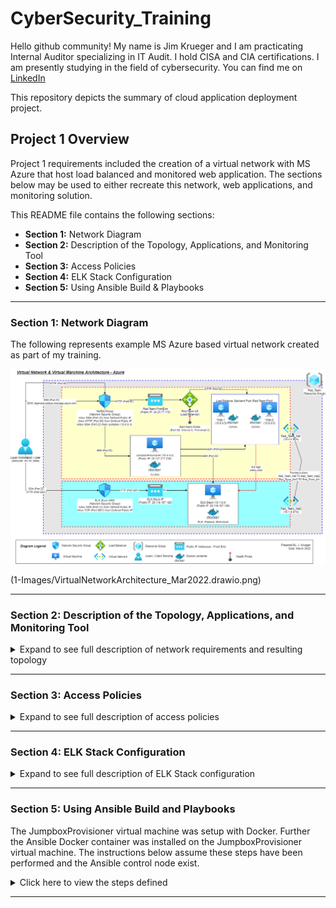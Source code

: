 # CyberSecurity_Training
Hello github community! My name is Jim Krueger and I am practicating Internal Auditor specializing in IT Audit.  I hold CISA and CIA certifications.  I am presently studying in the field of cybersecurity.  You can find me on [LinkedIn](https://www.linkedin.com/in/jimkrueger1/)

This repository depicts the summary of cloud application deployment project.

## Project 1 Overview

Project 1 requirements included the creation of a virtual network with MS Azure that host load balanced and monitored web application.  The sections below may be used to either recreate this network, web applications, and monitoring solution.  

This README file contains the following sections:

- **Section 1:** Network Diagram
- **Section 2:** Description of the Topology, Applications, and Monitoring Tool
- **Section 3:** Access Policies
- **Section 4:** ELK Stack Configuration
- **Section 5:** Using Ansible Build & Playbooks

---

### Section 1: Network Diagram

The following represents example MS Azure based virtual network created as part of my training.

![Diagram of the Network](1-Images/VirtualNetworkArchitecture_Mar2022.drawio.png)

(1-Images/VirtualNetworkArchitecture_Mar2022.drawio.png)

---

### Section 2: Description of the Topology, Applications, and Monitoring Tool

<details>
  <summary>Expand to see full description of network requirements and resulting topology</summary>

As noted in the overview, project requirements include establishing a load-balanced and monitored web applications.  The web application selected was DVWA, the [D*mn Vulnerable Web Application](https://opensourcelibs.com/lib/dvwa?msclkid=4d0d154aab7811ec90879e379f49b7cb).  The monitoring solution selected was [ELK Stack](https://www.elastic.co/).  Further, additional modules were added to the ELK Stack solution to perform select monitoring functions.  The modules included: 
- [FILEBEAT](https://www.elastic.co/beats/filebeat?msclkid=e63a6160ad3b11ecae6645121e972632)
- [METRICBEAT](https://www.elastic.co/beats/metricbeat?msclkid=f5e47f1cad3b11ec892bbb985a94eddb).

Docker [Ansible](https://hub.docker.com/r/ansible/ansible/#!?msclkid=5a5f7a68ad3b11ecb803ff2a466d2e90) was used to deploy the applications and associated configuration files.  Ansible playbook files were created to install and configure the application dockers on the target machines. 

A [Microsoft Azure](https://azure.microsoft.com/en-us) network was created to include a two virtual networks, jumpbox, load balancer, and three virtual machines.  This architecture was designed to host the web applications and monitoring solution.

The jumpbox, load balancer, and 2 of 3 virtual machines were defined in the virtual network name 'Red-Team--Net' as noted in the table below.  The virtual machines in 'Red-Team-Net' were defined as the web application servers hosting the DVWA application.  The virtual machines hosting DVWA were defined in a _Availability Pool_.  The use of _Availability Pool_ in MS Azure helps to ensure that access to the DVWA's is uniterupted in the event that 1 of the 2 virtual machines were to become unavailable.

The 3rd virtual machine was the designated 'ELK Stack' server. This machine was defined in the virtual network named 'Red-Team-Net2', the macine was also placed in a seperate region of the MS Azure network.  This server host the ELK Stack monitoring application.  The purpose and configuration of the ELK Stack server is described at `Section 3` below.

All virtual machines defined were created with Ubuntu Linux operating systems.  Further, the virtual networks, 'Red-Team-Net' and 'Red-Team-Net2' were configured with peering.  The peering capability in MS Azure allows for virtual networks to transfer data across Azure deployment regions.

Summary of key network components and configurations as follows:

| Name                | Function                  | Virtual Network | IP Address | Operating System |
|---------------------|---------------------------|-----------------|------------| -----------------|
| JumpboxProvisioner  | Gateway                   | Red-Team-Net    | 10.0.0.4   | Linux-Ubuntu     |
| Web-1               | Web-App Server            | Red-Team-Net    | 10.0.0.5   | Linux-Ubuntu     |
| Web-2               | Web-App Server            | Red-Team-Net    | 10.0.0.6   | Linux-Ubuntu     |
| ELK-Stack           | Log Analytics & Alerting  | Red-Team-Net2   | 10.1.0.4   | Linux-Ubuntu     |

 <details>
   <summary>Expand the section below to see key configurations of the virtual networks, load balancer, and jumpbox.</summary>

Summary of load balancer:
- _Frontend IP Configuration:_ Public IP address defined as `20.25.77.115`

![Frontend IP Config Image](1-Images/Frontend-IP-Config.PNG)

- _Backend Pools:_ Backend pools that include servers `Web-1` and `Web-2` defined

![Backend Pools Config Image](1-Images/Backend-Pools.PNG)

- _Health Probes:_ Azure Load Balancer rules require a health probe to detect the endpoint status. The configuration of the health probe and probe responses determines which backend pool instances will receive new connections. The health probe in the Red-Team load balancer helps detect the failure of the DVWA application on either `Web-1` or `Web-2` and direct traffic to the active application.

![Health Probe Config Image](1-Images/Red-Team-Probe.PNG)

Summary of Jumpbox:
- _Properties of Jumpbox Virtual Machine:_ The Jumpbox virtual provides the benefit of prohibiting external users from directly accessing the `Web-1` and `Web-2` servers, rather the Jumpbox defines what traffic (SSH, HTTP, or other) is allowed through to the servers.

![Jumpbox VM Config Image](1-Images/Jumpbox%20VM%20Config.PNG)

Private IP range of the virtual networks noted above defined as follows:
- **Red-Team-Net:** 10.0.0.0/16
- **Red-Team-Net2:** 10.1.0.0/16

Network peering:
- Configured between the **Red-Team-Net** and **Red-Team-Net2** virtual networks, allowing connection in both directions from virtual machines existing in different regions.

![Network Peering](1-Images/Network-Peering.PNG)

 </details>

</details>

---

### Section 3: Access Policies

<details>
  <summary>Expand to see full description of access policies</summary>
The virtual machines on the internal network are not exposed to the public Internet.  Only the `Jumpbox` virtual machine can accept connections from the Internet. Access to this machine is only allowed from the following IP addresses:
- _Whitelisted IP addresses_: ##.##.156.27

Machines within the network can only be accessed by the Jumpbox virtual machine.  A summary of the access policies in place can be found in the table below.

| Name               | IP Address   | Publicly Accessible | Allowed IP Addresses   |
|--------------------|--------------|---------------------|------------------------|
| JumpboxProvisioner | 10.0.0.4     | Yes                 | ##.##.156.27           |
| Web-1              | 10.0.0.5     | No                  | 10.0.0.4               |
| Web-2              | 10.0.0.6     | No                  | 10.0.0.4               |
| ELK-Stack          | 10.1.0.4     | Yes                 | ##.##.156.27; 10.0.0.4 |

 <details>
   <summary>Summary of Access Policies</summary>

Access Rules - Jumpbox

![ ](1-Images/Access%20Rules%20Jumpbox.PNG)

Access Rules - ELK Stack

![ ](1-Images/Access%20Rules%20ELK-Stack.PNG)

 </details>

</details>

---

### Section 4: ELK Stack Configuration

<details>
  <summary>Expand to see full description of ELK Stack configuration</summary>

Ansible was used to automate configuration of the ELK machine. No configuration was performed manually.  The advantages of Ansible include the following related to system configuration:
- **Accuracy:** Leveraging Ansible to automate the setup of ELK machine helps ensure the accurate configuration of settings and flags, helping to eliminate human error.
- **Completeness:** Leveraging Ansible to automate the setup of ELK machine helps ensure the complete setup of a single machine or many machines, helping to eliminate machines from being missed.

 <details>
   <summary>Click here to view details of target machines & beats:</summary>
  <br>

- **Target Machines:** _The ELK Stack server is configured to monitor the following machines_

  - Web-1
    - Private IP: 10.0.0.5
    - Applications: DVWA
  - Web-2
    - Private IP: 10.0.0.6
    - Applications: DVWA 

- **Beats Installed:** _The following Beats installed on the aforementioned machines_

  - `FILEBEAT`
    - See URL for more details [Filebeat](https://www.elastic.co/beats/filebeat?msclkid=14613ae2ab6c11ecb5c6c574a3483e0d)
  - `METRICBEAT`
    - See URL for more details [Metricbeat](https://www.elastic.co/beats/metricbeat?msclkid=5485be4aab6c11eca81543bc3775ed66)

- **Information Collected:** These Beats allow us to collect the following information from each machine

  - `BEATS`: Beats are special-purpose data collection modules.
    - Rather than collecting all a machine's log data, Beats allow you to collect only the very specific pieces of information you are interested in.
    - Beats generate and send log file data to either Logstash and Elasticsearch for indexing. Kilbana is then used to visualize the data collected in user friendly depictions.
    - Since 'FILEBEAT' and 'METRICBEAT' collect data about specific files on remote machines, they must be installed on the machines targeted for monitoring.
  - `FILEBEAT`: _Collects data about file system_
    - This beat collects and parses logs from various components of the machines.  Logs targed include the _var/log/*.log_ folder and can be further refined in configuration file if desired.
    - The beat outputs data to the _elasticsearch_ and _Kibana_ modules of ELK Stack.
    - Logs collected and parsed in the project configuration include for example:
      - **nginx**: Records events like visitors to your site and issues it encountered to log files. 
      - **osquery**: Records events like user logins, installed programs, running processes, network connections, or system log collection. 
    - See image below for evidence of the active Filebeat agent on Web-1 and Web-2:

![ ](1-Images/Kibana%Activity%-%Filebeat%032722.PNG)

  - `METRICBEAT`: _Collects machine metrics_
    - This beat collects and parses data/statistics from various system/hardware components of the machines or containers where installed and configured.
    - The beat outputs data the _elasticsearch_ and _Kibana_ modules of ELK Stack.
    - Example statistics collected and parsed include for example:
      - CPU usage, memory, file system, disk IO, and network IO statistics, as well as processes running on your systems.
    - See image below for evidence of the active Metricbeat agent on Web-1 and Web-2:

![ ](1-Images/Kibana%Activity%-%Metricbeat%032722.PNG)

 </details>


</details>

---

### Section 5: Using Ansible Build and Playbooks

The JumpboxProvisioner virtual machine was setup with Docker.  Further the Ansible Docker container was installed on the JumpboxProvisioner virtual machine.  The instructions below assume these steps have been performed and the Ansible control node exist.

<details>
  <summary>Click here to view the steps defined</summary>

**Step 1 - Access JumpboxProvision Ansible Node:**
To begin the installation of the DVWA docker and ELK Stack containers on the target machines, we will ‘SSH’ from local host into the JumpboxProvisioner using the following command:
- $ ssh -I ~/ssh/id_rsa _userID_@DNS-address.azure.com

After successfully accessing the JumpboxProvision machine, start the previously installed Docker container:
- $ sudo docker start _docker-name_

Image of installed docker on JumpboxProvisioner:
![Jumpbox Docker](1-Images/jumpbox-docker.png)

Enter the Docker container on JumpboxProvisioner with the following command:
- $ sudo docker exec -ti sweet_elbakyan /bin/bash

Image of docker container:
![Docker Container](1-Images/docker-commandline.png)

**Step 2 – Modify Ansible Host File:**
The Ansible ‘etc/host’ file requires update to have visibility to the target machines.  Our etc/ansible/hosts file was updated to include a group of servers titled ‘webservers’ and another group of servers titled ‘elk’.  The private IP of the target servers was entered into each group as follows:
![etc/ansible/hosts](1-Images/ansible-hosts.png)

**Step 3 – Create & Ansible Playbooks for DVWA, ELK, Filebeat, and Metricbeat:**
The following folder structure was created on the Ansible docker to accommodate the playbook and configuration files:
- Etc/ansible/{hosts file}
- Etc/ansible/roles/{playbook files}
- Etc/ansible/roles/files{configuration files}

 <details>
   <summary>Click here to view the playbook files created</summary>

Playbooks created as follows:
DVWA:
![Web-Applications](2-Ansible/my-webapp.yaml.txt)

ELK Stack:
![ELK Stack Playbook:](2-Ansible/my-install-elk.yaml.txt)

Filebeat:
![Filebeat Playbook:](2-Ansible/filebeat-playbook.yaml.txt)

Metricbeat:
![Metricbeat Playbook:](2-Ansible/metricbeat-playbook.yaml.txt)

 </details>

 <details>
   <summary>Click here to vieew the configuration files created</summary>

Configuration files created as follows:
Ansible:
![Ansible Configuration](2-Ansible/ansible.pdf)

Filebeat:
![Filebeat Config](2-Ansible/filebeat-config.yml.txt)

Metricbeat:
![Metricbeat Config](2-Ansible/metricbeat-config.yml.txt)

 </details>

**Step 4 – Run Playbooks:**
The following command is used to run playbooks:
- $ ansible-playbook {playbook-name}

Note this command must be run from the folder containing the playbook files.

Run results outputed to the terminal screen.

**Step 5: Confirm Installation:**

Navigate to the individual virtual machines (Web-1, Web-2, and ELK-Stack) and check docker status as follows:

Navigate to individual machines:
- $ ssh -i .ssh/id_rsa _userID@10.0.0.#

Check Docker status from command line:
- $ sudo docker ps

 <details>
   <summary>Click here to see status of DVWA and ELK-Stack Dockers</summary>

**Docker Views:**
Web-1 DVWA:
![Web-1 DVWA Docker](1-Images/web1-dvwa.PNG)

Web-2 DVWA:
![Web-2 DVWA Docker](1-Images/web2-dvwa.PNG)

ELK-Stack:
![ELK-Stack Docker](1-Images/elk-docker.png)

**Web portal views:**

DVWA:
- Enter the public IP assigned by Azure
![DVWA Portal](1-Images/dvwa-web-portal.PNG)

ELK-Stack:
- Enter the public IP assigned by Azue
![ELK-Stack Kibana View](1-Images/elk-stack-kibanaportal.PNG)

 </details>

</details>

---
